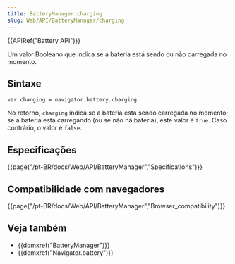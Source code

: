 ```yaml
---
title: BatteryManager.charging
slug: Web/API/BatteryManager/charging
---
```

{{APIRef("Battery API")}}

Um valor Booleano que indica se a bateria está sendo ou não carregada no momento.

## Sintaxe

```
var charging = navigator.battery.charging
```

No retorno, `charging` indica se a bateria está sendo carregada no momento; se a bateria está carregando (ou se não há bateria), este valor é `true`. Caso contrário, o valor é `false`.

## Especificações

{{page("/pt-BR/docs/Web/API/BatteryManager","Specifications")}}

## Compatibilidade com navegadores

{{page("/pt-BR/docs/Web/API/BatteryManager","Browser_compatibility")}}

## Veja também

- {{domxref("BatteryManager")}}
- {{domxref("Navigator.battery")}}
